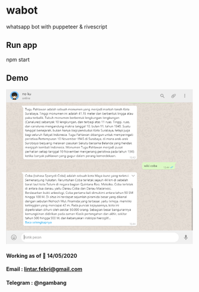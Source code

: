 # wabot
whatsapp bot with puppeteer & rivescript 

## Run app 
npm start

## Demo 
![Screenshot](demo.png)


#### Working as of 📅 14/05/2020

#### Email    : lintar.febri@gmail.com
#### Telegram : @ngambang
